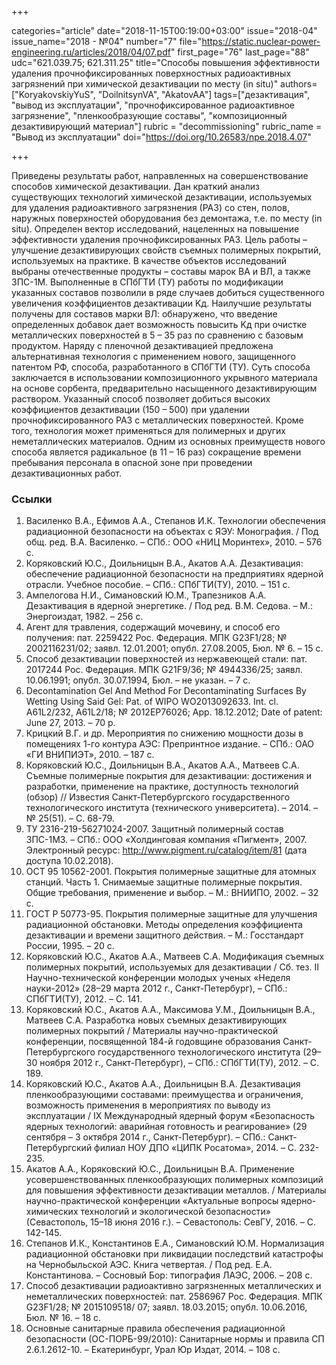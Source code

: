 +++

categories="article"
date="2018-11-15T00:19:00+03:00"
issue="2018-04"
issue_name="2018 - №04"
number="7"
file="https://static.nuclear-power-engineering.ru/articles/2018/04/07.pdf"
first_page="76"
last_page="88"
udc="621.039.75; 621.311.25"
title="Способы повышения эффективности удаления прочнофиксированных поверхностных радиоактивных загрязнений при химической дезактивации по месту (in situ)"
authors=["KoryakovskiyYuS", "DoilnitsynVA", "AkatovAA"]
tags=["дезактивация", "вывод из эксплуатации", "прочнофиксированное радиоактивное загрязнение", "пленкообразующие составы", "композиционный дезактивирующий материал"]
rubric = "decommissioning"
rubric_name = "Вывод из эксплуатации"
doi="https://doi.org/10.26583/npe.2018.4.07"

+++

Приведены результаты работ, направленных на совершенствование способов химической дезактивации. Дан краткий анализ существующих технологий химической дезактивации, используемых для удаления радиоактивного загрязнения (РАЗ) со стен, полов, наружных поверхностей оборудования без демонтажа, т.е. по месту (in situ). Определен вектор исследований, нацеленных на повышение эффективности удаления прочнофиксированных РАЗ. Цель работы – улучшение дезактивирующих свойств съемных полимерных покрытий, используемых на практике. В качестве объектов исследований выбраны отечественные продукты – составы марок ВА и ВЛ, а также ЗПС-1М. Выполненные в СПбГТИ (ТУ) работы по модификации указанных составов позволили в ряде случаев добиться существенного увеличения коэффициентов дезактивации Kд. Наилучшие результаты получены для составов марки ВЛ: обнаружено, что введение определенных добавок дает возможность повысить Kд при очистке металлических поверхностей в 5 – 35 раз по сравнению с базовым продуктом. Наряду с пленочной дезактивацией предложена альтернативная технология с применением нового, защищенного патентом РФ, способа, разработанного в СПбГТИ (ТУ). Суть способа заключается в использовании композиционного укрывного материала на основе сорбента, предварительно насыщенного дезактивирующим раствором. Указанный способ позволяет добиться высоких коэффициентов дезактивации (150 – 500) при удалении прочнофиксированного РАЗ с металлических поверхностей. Кроме того, технология может применяться для полимерных и других неметаллических материалов. Одним из основных преимуществ нового способа является радикальное (в 11 – 16 раз) сокращение времени пребывания персонала в опасной зоне при проведении дезактивационных работ.

### Ссылки

1. Василенко В.А., Ефимов А.А., Степанов И.К. Технологии обеспечения радиационной безопасности на объектах с ЯЭУ: Монография. / Под общ. ред. В.А. Василенко. – СПб.: ООО «НИЦ Моринтех», 2010. – 576 с.
2. Коряковский Ю.С., Доильницын В.А., Акатов А.А. Дезактивация: обеспечение радиационной безопасности на предприятиях ядерной отрасли. Учебное пособие. – СПб.: СПбГТИ(ТУ), 2010. – 151 с.
3. Ампелогова Н.И., Симановский Ю.М., Трапезников А.А. Дезактивация в ядерной энергетике. / Под ред. В.М. Седова. – М.: Энергоиздат, 1982. – 256 с.
4. Агент для травления, содержащий мочевину, и способ его получения: пат. 2259422 Рос. Федерация. МПК G23F1/28; № 2002116231/02; заявл. 12.01.2001; опубл. 27.08.2005, Бюл. № 6. – 15 с.
5. Способ дезактивации поверхностей из нержавеющей стали: пат. 2017244 Рос. Федерация. МПК G21F9/36; № 4944336/25; заявл. 10.06.1991; опубл. 30.07.1994, Бюл. – не указан. – 7 с.
6. Decontamination Gel And Method For Decontaminating Surfaces By Wetting Using Said Gel: Pat. of WIPO WO2013092633. Int. cl. A61L2/232, A61L2/18; № 2012EP76026; App. 18.12.2012; Date of patent: June 27, 2013. – 70 p.
7. Крицкий В.Г. и др. Мероприятия по снижению мощности дозы в помещениях 1-го контура АЭС: Препринтное издание. – СПб.: ОАО «ГИ ВНИПИЭТ», 2010. – 187 с.
8. Коряковский Ю.С., Доильницын В.А., Акатов А.А., Матвеев С.А. Съемные полимерные покрытия для дезактивации: достижения и разработки, применение на практике, доступность технологий (обзор) // Известия Санкт-Петербургского государственного технологического института (технического университета). – 2014. – № 25(51). – С. 68-79.
9. ТУ 2316-219-56271024-2007. Защитный полимерный состав ЗПС-1М3. – СПб.: ООО «Холдинговая компания «Пигмент», 2007. Электронный ресурс: http://www.pigment.ru/catalog/item/81 (дата доступа 10.02.2018).
10. ОСТ 95 10562-2001. Покрытия полимерные защитные для атомных станций. Часть 1. Снимаемые защитные полимерные покрытия. Общие требования, применение и выбор. – М.: ВНИИПО, 2002. – 32 с.
11. ГОСТ Р 50773-95. Покрытия полимерные защитные для улучшения радиационной обстановки. Методы определения коэффициента дезактивации и времени защитного действия. – М.: Госстандарт России, 1995. – 20 с.
12. Коряковский Ю.С., Акатов А.А., Матвеев С.А. Модификация съемных полимерных покрытий, используемых для дезактивации / Сб. тез. II Научно-технической конференции молодых ученых «Неделя науки-2012» (28–29 марта 2012 г., Санкт-Петербург), – СПб.: СПбГТИ(ТУ), 2012. – C. 141.
13. Коряковский Ю.С., Акатов А.А., Максимова У.М., Доильницын В.А., Матвеев С.А. Разработка новых съемных дезактивирующих полимерных покрытий / Материалы научно-практической конференции, посвященной 184-й годовщине образования Санкт-Петербургского государственного технологического института (29–30 ноября 2012 г., Санкт-Петербург), – СПб.: СПбГТИ(ТУ), 2012. – C. 189.
14. Коряковский Ю.С., Акатов А.А., Доильницын В.А. Дезактивация пленкообразующими составами: преимущества и ограничения, возможность применения в мероприятиях по выводу из эксплуатации / IX Международный ядерный форум «Безопасность ядерных технологий: аварийная готовность и реагирование» (29 сентября – 3 октября 2014 г., Санкт-Петербург). – СПб.: Санкт-Петербургский филиал НОУ ДПО «ЦИПК Росатома», 2014. – C. 232-235.
15. Акатов А.А., Коряковский Ю.С., Доильницын В.А. Применение усовершенствованных пленкообразующих полимерных композиций для повышения эффективности дезактивации металлов. / Материалы научно-практической конференции «Актуальные вопросы ядерно-химических технологий и экологической безопасности» (Севастополь, 15–18 июня 2016 г.). – Севастополь: СевГУ, 2016. – C. 142-145.
16. Степанов И.К., Константинов Е.А., Симановский Ю.М. Нормализация радиационной обстановки при ликвидации последствий катастрофы на Чернобыльской АЭС. Книга четвертая. / Под ред. Е.А. Константинова. – Сосновый Бор: типография ЛАЭС, 2006. – 208 с.
17. Способ дезактивации радиоактивно загрязненных металлических и неметаллических поверхностей: пат. 2586967 Рос. Федерация. МПК G23F1/28; № 2015109518/ 07; заявл. 18.03.2015; опубл. 10.06.2016, Бюл. № 16. – 18 с.
18. Основные санитарные правила обеспечения радиационной безопасности (ОС-ПОРБ-99/2010): Санитарные нормы и правила СП 2.6.1.2612-10. – Екатеринбург, Урал Юр Издат, 2014. – 108 с.